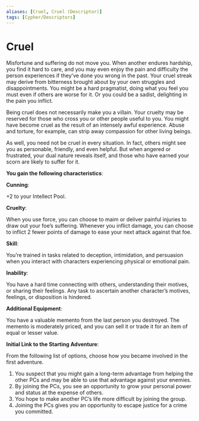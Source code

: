 ```yaml
---
aliases: [Cruel, Cruel (Descriptor)]
tags: [Cypher/Descriptors]
---
```


# Cruel

Misfortune and suffering do not move you. When another endures hardship, you find it hard to care, and you may even enjoy the pain and difficulty the person experiences if they’ve done you wrong in the past. Your cruel streak may derive from bitterness brought about by your own struggles and disappointments. You might be a hard pragmatist, doing what you feel you must even if others are worse for it. Or you could be a sadist, delighting in the pain you inflict.

Being cruel does not necessarily make you a villain. Your cruelty may be reserved for those who cross you or other people useful to you. You might have become cruel as the result of an intensely awful experience. Abuse and torture, for example, can strip away compassion for other living beings.

As well, you need not be cruel in every situation. In fact, others might see you as personable, friendly, and even helpful. But when angered or frustrated, your dual nature reveals itself, and those who have earned your scorn are likely to suffer for it.

**You gain the following characteristics**:

**Cunning**:

+2 to your Intellect Pool.

**Cruelty**:

When you use force, you can choose to maim or deliver painful injuries to draw out your foe’s suffering. Whenever you inflict damage, you can choose to inflict 2 fewer points of damage to ease your next attack against that foe.

**Skill**:

You’re trained in tasks related to deception, intimidation, and persuasion when you interact with characters experiencing physical or emotional pain.

**Inability**:

You have a hard time connecting with others, understanding their motives, or sharing their feelings. Any task to ascertain another character’s motives, feelings, or disposition is hindered.

**Additional Equipment**:

You have a valuable memento from the last person you destroyed. The memento is moderately priced, and you can sell it or trade it for an item of equal or lesser value.

**Initial Link to the Starting Adventure**:

From the following list of options, choose how you became involved in the first adventure.

1. You suspect that you might gain a long-term advantage from helping the other PCs and may be able to use that advantage against your enemies.
2. By joining the PCs, you see an opportunity to grow your personal power and status at the expense of others.
3. You hope to make another PC’s life more difficult by joining the group.
4. Joining the PCs gives you an opportunity to escape justice for a crime you committed.

